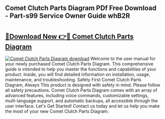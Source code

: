 ## Comet Clutch Parts Diagram PDf Free Download - Part-s99 Service Owner Guide whB2R

# <h2><a href="http://dfj53yz.blite.top/?on=Comet+Clutch+Parts+Diagram">🔗Download New 👉🔴 Comet Clutch Parts Diagram</a></h2>

[![Comet Clutch Parts Diagram download](https://i.imgur.com/lujVjoI.png)](http://dfj53yz.blite.top/?on=Comet+Clutch+Parts+Diagram)
Welcome to the user manual for your newly purchased Comet Clutch Parts Diagram. This comprehensive guide is intended to help you master the functions and capabilities of your product. Inside, you will find detailed information on installation, usage, maintenance, and troubleshooting. Safety First Comet Clutch Parts Diagram, Always This product is designed with safety in mind. Please follow all safety precautions. Comet Clutch Parts Diagram comes with an array of advanced features, including voice commands, customizable settings, multi-language support, and automatic backups, all accessible through the user interface. Let's Get Started! Contact us today and let us help you make the most of your new Comet Clutch Parts Diagram.

